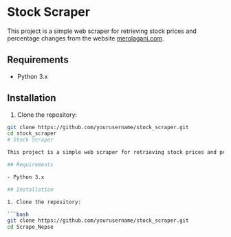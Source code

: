 # Stock Scraper

This project is a simple web scraper for retrieving stock prices and percentage changes from the website [merolagani.com](https://merolagani.com/LatestMarket.aspx).

## Requirements

- Python 3.x

## Installation

1. Clone the repository:

```bash
git clone https://github.com/yourusername/stock_scraper.git
cd stock_scraper
# Stock Scraper

This project is a simple web scraper for retrieving stock prices and percentage changes from the website [merolagani.com](https://merolagani.com/LatestMarket.aspx).

## Requirements

- Python 3.x

## Installation

1. Clone the repository:

```bash
git clone https://github.com/yourusername/stock_scraper.git
cd Scrape_Nepse
